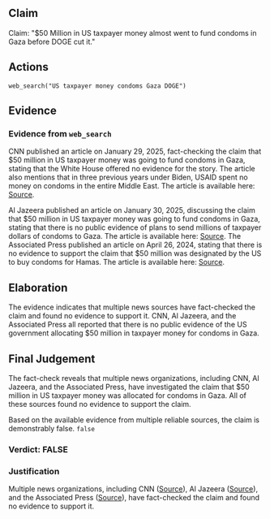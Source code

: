 ## Claim
Claim: "$50 Million in US taxpayer money almost went to fund condoms in Gaza before DOGE cut it."

## Actions
```
web_search("US taxpayer money condoms Gaza DOGE")
```

## Evidence
### Evidence from `web_search`
CNN published an article on January 29, 2025, fact-checking the claim that $50 million in US taxpayer money was going to fund condoms in Gaza, stating that the White House offered no evidence for the story. The article also mentions that in three previous years under Biden, USAID spent no money on condoms in the entire Middle East. The article is available here: [Source](https://www.cnn.com/2025/01/29/politics/gaza-condoms-fact-check).

Al Jazeera published an article on January 30, 2025, discussing the claim that $50 million in US taxpayer money was going to fund condoms in Gaza, stating that there is no public evidence of plans to send millions of taxpayer dollars of condoms to Gaza. The article is available here: [Source](https://www.aljazeera.com/news/2025/1/30/is-the-us-sending-50m-in-condoms-to-gaza-as-trump-claims). The Associated Press published an article on April 26, 2024, stating that there is no evidence to support the claim that $50 million was designated by the US to buy condoms for Hamas. The article is available here: [Source](https://apnews.com/article/gaza-condoms-fact-check-trump-50-million-26884cac6c7097d7316ca50ca4145a82).


## Elaboration
The evidence indicates that multiple news sources have fact-checked the claim and found no evidence to support it. CNN, Al Jazeera, and the Associated Press all reported that there is no public evidence of the US government allocating $50 million in taxpayer money for condoms in Gaza.


## Final Judgement
The fact-check reveals that multiple news organizations, including CNN, Al Jazeera, and the Associated Press, have investigated the claim that $50 million in US taxpayer money was allocated for condoms in Gaza. All of these sources found no evidence to support the claim.

Based on the available evidence from multiple reliable sources, the claim is demonstrably false. `false`


### Verdict: FALSE

### Justification
Multiple news organizations, including CNN ([Source](https://www.cnn.com/2025/01/29/politics/gaza-condoms-fact-check)), Al Jazeera ([Source](https://www.aljazeera.com/news/2025/1/30/is-the-us-sending-50m-in-condoms-to-gaza-as-trump-claims)), and the Associated Press ([Source](https://apnews.com/article/gaza-condoms-fact-check-trump-50-million-26884cac6c7097d7316ca50ca4145a82)), have fact-checked the claim and found no evidence to support it.
